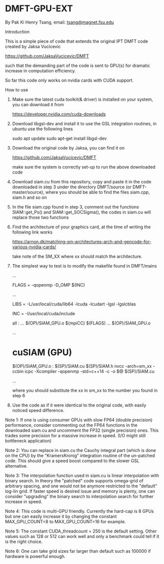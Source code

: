 # DMFT-GPU-EXT

By Pak Ki Henry Tsang, email: tsang@magnet.fsu.edu

Introduction

  This is a simple piece of code that extends the original IPT DMFT code created by Jaksa Vucicevic

  https://github.com/JaksaVucicevic/DMFT 

  such that the demanding part of the code is sent to GPU(s) for dramatic increase in computation efficiency. 

  So far this code only works on nvidia cards with CUDA support.


How to use

  1. Make sure the latest cuda toolkit(& driver) is installed on your system, you can download it from

      https://developer.nvidia.com/cuda-downloads
      
  2. Download libgsl-dev and install it to use the GSL integration routines, in ubuntu use the following lines
  
      sudo apt update
      sudo apt-get install libgsl-dev
      
  3. Download the original code by Jaksa, you can find it on
  
      https://github.com/JaksaVucicevic/DMFT
      
      make sure the system is correctly set-up to run the above downloaded code
      
  4. Download siam.cu from this repository, copy and paste it in the code downloaded in step 3
      under the directory DMFT/source (or DMFT-master/source), where you should be able to find
      the files siam.cpp, siam.h and so on
      
  5. In the file siam.cpp found in step 3, comment out the functions SIAM::get_Ps() and SIAM::get_SOCSigma(), the codes in
      siam.cu will replace those two functions
      
  6. Find the architecture of your graphics card, at the time of writing the following link works
  
      https://arnon.dk/matching-sm-architectures-arch-and-gencode-for-various-nvidia-cards/
      
      take note of the SM_XX where xx should match the architecture.
      
  7. The simplest way to test is to modify the makefile found in DMFT/mains
      
      ...
      
      FLAGS =   -qopenmp -D_OMP $(INC) 
      
      ...
      
      LIBS = -L/usr/local/cuda/lib64 -lcuda -lcudart -lgsl -lgslcblas

      INC = -I/usr/local/cuda/include
      
      all : ...  $(OP)/SIAM_GPU.o
      $(mpiCC) $(FLAGS) ... $(OP)/SIAM_GPU.o
      
      ...
  
      # cuSIAM (GPU)
      $(OP)/SIAM_GPU.o : $(SP)/SIAM.cu $(SP)/SIAM.h
        nvcc -arch=sm_xx -ccbin icpc -Xcompiler -qopenmp -std=c++14 -c -o $@ $(SP)/SIAM.cu
        
      ...
      
      where you should substitute the xx in sm_xx to the number you found in step 6
      
  8. Use the code as if it were identical to the original code, with easily noticed speed difference.
  
  
  Note 1: If one is using consumer GPUs with slow FP64 (double precision) performance, 
          consider commenting out the FP64 functions in the downloaded siam.cu and uncomment the FP32 (single precision) ones.
          This trades some precision for a massive increase in speed. (I/O might still bottleneck application)
  
  Note 2: You can replace in siam.cu the Cauchy integral part (which is done on the CPU) by the "KramersKronig" 
          integration routine of the un-patched code. This should give a speed boost compared to the slower GSL alternative.
            
  Note 3: The interpolation function used in siam.cu is linear interpolation with binary search. In theory the
          "patched" code supports omega-grid of arbitrary spacing, and one would not be anymore restricted to the 
          "default" log-lin grid. If faster speed is desired issue and memory is plenty, one can consider "upgrading" the 
          binary search to interpolation search for further increase in speed.
          
  Note 4: This code is multi-GPU friendly. Currently the hard-cap is 8 GPUs but one can easily increase it by changing 
          the constant MAX_GPU_COUNT=8 to MAX_GPU_COUNT=16 for example.
          
  Note 5: The constant CUDA_threadcount = 250 is the default setting. Other values such as 128 or 512 can work well and only
          a benchmark could tell if it is the right choice.
          
  Note 6: One can take grid sizes far larger than default such as 100000 if hardware is powerful enough.
  
   
   
